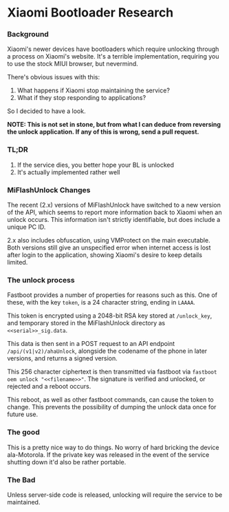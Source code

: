 # Xiaomi Bootloader Research

### Background
Xiaomi's newer devices have bootloaders which require unlocking through a process on Xiaomi's website. It's a terrible implementation, requiring you to use the stock MIUI browser, but nevermind.

There's obvious issues with this:
1. What happens if Xiaomi stop maintaining the service?
2. What if they stop responding to applications?

So I decided to have a look.

**NOTE: This is not set in stone, but from what I can deduce from reversing the unlock application. If any of this is wrong, send a pull request.**

### TL;DR
1. If the service dies, you better hope your BL is unlocked
2. It's actually implemented rather well

### MiFlashUnlock Changes
The recent (2.x) versions of MiFlashUnlock have switched to a new version of the API, which seems to report more information back to Xiaomi when an unlock occurs. This information isn't strictly identifiable, but does include a unique PC ID.

2.x also includes obfuscation, using VMProtect on the main executable. Both versions still give an unspecified error when internet access is lost after login to the application, showing Xiaomi's desire to keep details limited.

### The unlock process
Fastboot provides a number of properties for reasons such as this. One of these, with the key ```token```, is a 24 character string, ending in ```LAAAA```.

This token is encrypted using a 2048-bit RSA key stored at ```/unlock_key```, and temporary stored in the MiFlashUnlock directory as ```<<serial>>_sig.data```.

This data is then sent in a POST request to an API endpoint ```/api/(v1|v2)/ahaUnlock```, alongside the codename of the phone in later versions, and returns a signed version.

This 256 character ciphertext is then transmitted via fastboot via ```fastboot oem unlock "<<filename>>"```. The signature is verified and unlocked, or rejected and a reboot occurs.

This reboot, as well as other fastboot commands, can cause the token to change. This prevents the possibility of dumping the unlock data once for future use.

### The good

This is a pretty nice way to do things. No worry of hard bricking the device ala-Motorola. If the private key was released in the event of the service shutting down it'd also be rather portable.

### The Bad
Unless server-side code is released, unlocking will require the service to be maintained.
